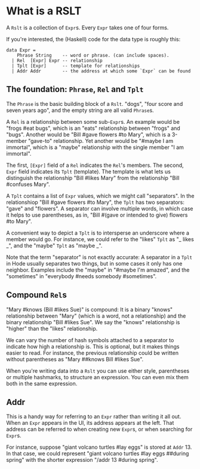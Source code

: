 # What is a RSLT

A `Rslt` is a collection of `Expr`s.
Every `Expr` takes one of four forms.

If you're interested,
the (Haskell) code for the data type is roughly this:

```
data Expr =
    Phrase String    -- word or phrase. (can include spaces).
  | Rel  [Expr] Expr -- relationship
  | Tplt [Expr]      -- template for relationships
  | Addr Addr        -- the address at which some `Expr` can be found
```

## The foundation: `Phrase`, `Rel` and `Tplt`

The `Phrase` is the basic building block of a `Rslt`.
"dogs", "four score and seven years ago",
and the empty string are all valid `Phrase`s.

A `Rel` is a relationship between some sub-`Expr`s.
An example would be "frogs #eat bugs",
which is an "eats" relationship between "frogs" and "bugs".
Another would be "Bill #gave flowers #to Mary",
which is a 3-member "gave-to" relationship.
Yet another would be "#maybe I am immortal",
which is a "maybe" relationship with the single member "I am immortal".

The first, `[Expr]` field of a `Rel` indicates the `Rel`'s members.
The second, `Expr` field indicates its `Tplt` (template).
The template is what lets us distinguish the relationship "Bill #likes Mary"
from the relationship "Bill #confuses Mary".

A `Tplt` contains a list of `Expr` values,
which we might call "separators".
In the relationshiop "Bill #gave flowers #to Mary",
the `Tplt` has two separators: "gave" and "flowers".
A separator can involve multiple words,
in which case it helps to use parentheses,
as in, "Bill #(gave or intended to give) flowers #to Mary".

A convenient way to depict a `Tplt`
is to intersperse an underscore where a member would go.
For instance, we could refer to the "likes" `Tplt` as "_ likes _",
and the "maybe" `Tplt` as "maybe _".

Note that the term "separator" is not exactly accurate:
A separator in a `Tplt` in Hode usually separates two things,
but in some cases it only has one neighbor.
Examples include the "maybe" in "#maybe I'm amazed",
and the "sometimes" in "everybody #needs somebody #sometimes".

## Compound `Rel`s

"Mary #knows (Bill #likes Sue)" is compound:
It is a binary "knows" relationship between "Mary"
(which is a word, not a relationship)
and the binary relationship "Bill #likes Sue".
We say the "knows" relationship is "higher" than the "likes" relationship.

We can vary the number of hash symbols attached to a separator to indicate how high a relationship is.
This is optional, but it makes things easier to read.
For instance, the previous relationship could be written without parentheses as
"Mary ##knows Bill #likes Sue".

When you're writing data into a `Rslt` you can use either style,
parentheses or multiple hashmarks, to structure an expression.
You can even mix them both in the same expression.

## Addr

This is a handy way for referring to an `Expr` rather than writing it all out.
When an `Expr` appears in the UI,
its address appears at the left.
That address can be referred to when creating new `Expr`s,
or when searching for `Expr`s.

For instance,
suppose "giant volcano turtles #lay eggs" is stored at `Addr` 13.
In that case, we could represent "giant volcano turtles #lay eggs ##during spring" with the shorter expression "/addr 13 #during spring".
